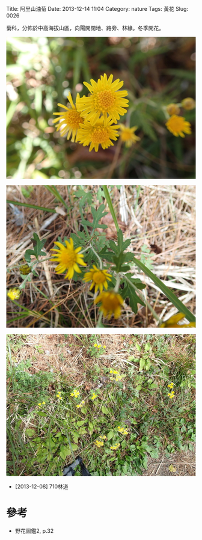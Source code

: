 Title: 阿里山油菊
Date: 2013-12-14 11:04
Category: nature
Tags: 黃花
Slug: 0026

菊科，分佈於中高海拔山區，向陽開闊地、路旁、林緣。冬季開花。

![](/images/nature/plant/0026/tn_PC070080.JPG)

![](/images/nature/plant/0026/tn_PC070057.JPG)

![](/images/nature/plant/0026/tn_PC070058.JPG)

* [2013-12-08] 710林道

# 參考

* 野花圖鑑2, p.32
